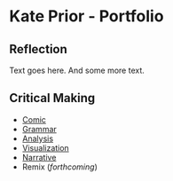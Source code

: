 # Kate Prior - Portfolio
## Reflection

Text goes here. And some more text. 

## Critical Making

- [Comic](comic.html)
- [Grammar](grammar.html)
- [Analysis](analysis.html)
- [Visualization](Visualization.png)
- [Narrative](narrative.html)
- Remix (<i>forthcoming</i>)